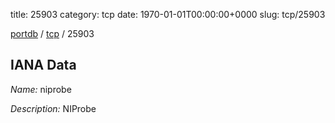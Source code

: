 title: 25903
category: tcp
date: 1970-01-01T00:00:00+0000
slug: tcp/25903

[portdb](/) / [tcp](/category/tcp.html) / 25903


## IANA Data

_Name:_ niprobe

_Description:_ NIProbe

